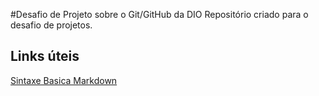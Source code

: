 #Desafio de Projeto sobre o Git/GitHub da DIO
Repositório criado para o desafio de projetos.

## Links úteis
[Sintaxe Basica Markdown](https://www.markdownguide.org/cheat-sheet/)
